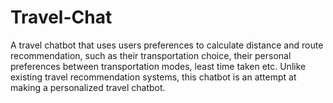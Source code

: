 # Travel-Chat
A travel chatbot that uses users preferences to calculate distance and route recommendation, such as their transportation choice, their personal preferences between transportation modes, least time taken etc. Unlike existing travel recommendation systems, this chatbot is an attempt at making a personalized travel chatbot.
